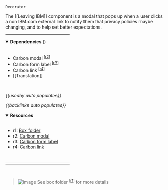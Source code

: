 `Decorator` <!-- category start --><!-- category end -->

The [[Leaving IBM]] component is a modal that pops up when a user clicks a non IBM.com external link to notify them that privacy policies maybe changing, and to help set better expectations.

<hr width="40%" />

<!-- toc start open="true" --><!-- toc end -->

<details open="true">
  <summary><strong>Dependencies</strong> (<!-- dependencyCount start --><!-- dependencyCount end -->)</summary><br />

- Carbon modal <sup>[[r2](#resources)]</sup>
- Carbon form label <sup>[[r3](#resources)]</sup>
- Carbon link <sup>[[r4](#resources)]</sup>
- [[Translation]]

<br />
</details>

<!-- usedby start open="true" -->
*{{usedby auto populates}}*
<!-- usedby end -->

<!-- backlinks start open="true" -->
*{{backlinks auto populates}}*
<!-- backlinks end -->

<a name="resources"></a>
<details open="true">
  <summary><strong>Resources</strong></summary><br />

- r1: [Box folder](https://ibm.ent.box.com/folder/124606259113)
- r2: [Carbon modal](https://www.carbondesignsystem.com/components/modal/usage/)
- r3: [Carbon form label](https://react.carbondesignsystem.com/?path=/story/components-formlabel--default)
- r4: [Carbon link](https://www.carbondesignsystem.com/components/link/usage/)

<br />
</details>

<hr width="40%" />

<br />

> ![image](https://user-images.githubusercontent.com/3793636/117873919-f6faba80-b265-11eb-81a5-039bdcd822e8.png)  See box folder <sup>[[r1](#resources)]</sup> for more details